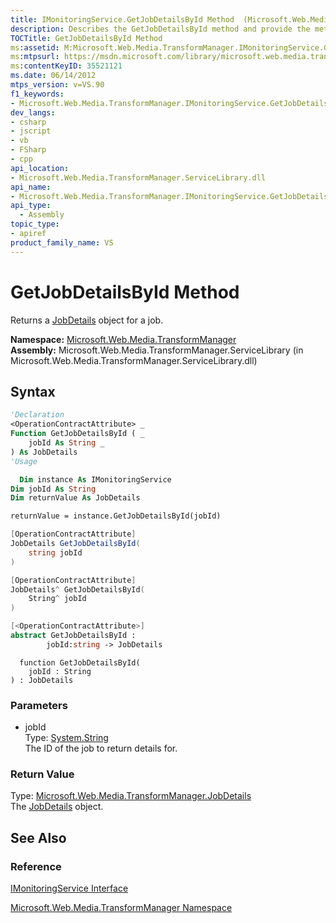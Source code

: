 ```yaml
---
title: IMonitoringService.GetJobDetailsById Method  (Microsoft.Web.Media.TransformManager)
description: Describes the GetJobDetailsById method and provide the method's namespace, assembly, syntax, parameters, and return value.
TOCTitle: GetJobDetailsById Method
ms:assetid: M:Microsoft.Web.Media.TransformManager.IMonitoringService.GetJobDetailsById(System.String)
ms:mtpsurl: https://msdn.microsoft.com/library/microsoft.web.media.transformmanager.imonitoringservice.getjobdetailsbyid(v=VS.90)
ms:contentKeyID: 35521121
ms.date: 06/14/2012
mtps_version: v=VS.90
f1_keywords:
- Microsoft.Web.Media.TransformManager.IMonitoringService.GetJobDetailsById
dev_langs:
- csharp
- jscript
- vb
- FSharp
- cpp
api_location:
- Microsoft.Web.Media.TransformManager.ServiceLibrary.dll
api_name:
- Microsoft.Web.Media.TransformManager.IMonitoringService.GetJobDetailsById
api_type:
  - Assembly
topic_type:
- apiref
product_family_name: VS
---
```


# GetJobDetailsById Method

Returns a [JobDetails](jobdetails-class-microsoft-web-media-transformmanager.md) object for a job.

**Namespace:**  [Microsoft.Web.Media.TransformManager](microsoft-web-media-transformmanager-namespace.md)  
**Assembly:**  Microsoft.Web.Media.TransformManager.ServiceLibrary (in Microsoft.Web.Media.TransformManager.ServiceLibrary.dll)

## Syntax

```vb
'Declaration
<OperationContractAttribute> _
Function GetJobDetailsById ( _
    jobId As String _
) As JobDetails
'Usage

  Dim instance As IMonitoringService
Dim jobId As String
Dim returnValue As JobDetails

returnValue = instance.GetJobDetailsById(jobId)
```

```csharp
[OperationContractAttribute]
JobDetails GetJobDetailsById(
    string jobId
)
```

```cpp
[OperationContractAttribute]
JobDetails^ GetJobDetailsById(
    String^ jobId
)
```

``` fsharp
[<OperationContractAttribute>]
abstract GetJobDetailsById : 
        jobId:string -> JobDetails 
```

```jscript
  function GetJobDetailsById(
    jobId : String
) : JobDetails
```

### Parameters

  - jobId  
    Type: [System.String](https://msdn.microsoft.com/library/s1wwdcbf)  
    The ID of the job to return details for.  

### Return Value

Type: [Microsoft.Web.Media.TransformManager.JobDetails](jobdetails-class-microsoft-web-media-transformmanager.md)  
The [JobDetails](jobdetails-class-microsoft-web-media-transformmanager.md) object.  

## See Also

### Reference

[IMonitoringService Interface](imonitoringservice-interface-microsoft-web-media-transformmanager.md)

[Microsoft.Web.Media.TransformManager Namespace](microsoft-web-media-transformmanager-namespace.md)
